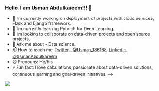 ### Hello, I am Usman Abdulkareem!!!.👋

- 🔭 I’m currently working on deployment of projects with cloud services, Flask and Django framework.
- 🌱 I’m currently learning Pytorch for Deep Learning.
- 👯 I’m looking to collaborate on data-driven projects and open source projects.
- 💬 Ask me about - Data science.
- 📫 How to reach me: [Twitter - @Usman_186168](https://twitter.com/Usman_186168), [LinkedIn- @UsmanAbdulkareem](https://www.linkedin.com/in/usman-abdulkareem/)
- 😄 Pronouns: He/his.
- ⚡ Fun fact: I love calculations, passionate about data-driven solutions, continuous learning and goal-driven initiatives.
-->

<img src='https://github-readme-stats.vercel.app/api?username=UsmanSimple&&show_icons=true&title_color=ffffff&icon_color=bb2acf&text_color=daf7dc&bg_color=151515'> 
